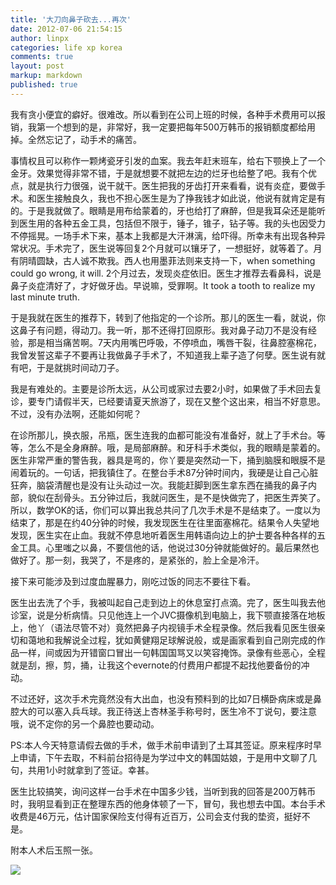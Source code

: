 ```yaml
---
title: '大刀向鼻子砍去...再次'
date: 2012-07-06 21:54:15
author: linpx
categories: life xp korea
comments: true
layout: post
markup: markdown
published: true
---
```

我有贪小便宜的癖好。很难改。所以看到在公司上班的时候，各种手术费用可以报销，我第一个想到的是，非常好，我一定要把每年500万韩币的报销额度都给用掉。全然忘记了，动手术的痛苦。

事情权且可以称作一颗烤瓷牙引发的血案。我去年赶末班车，给右下颚换上了一个金牙。效果觉得非常不错，于是就想要不就把左边的烂牙也给整了吧。我有个优点，就是执行力很强，说干就干。医生把我的牙齿打开来看看，说有炎症，要做手术。和医生接触良久，我也不担心医生是为了挣我钱才如此说，他说有就肯定是有的。于是我就做了。眼睛是用布给蒙着的，牙也给打了麻醉，但是我耳朵还是能听到医生用的各种五金工具，包括但不限于，锤子，锥子，钻子等。我的头也因受力不停摇晃。一场手术下来，基本上我都是大汗淋漓，给吓得。所幸未有出现各种异常状况。手术完了，医生说等回复2个月就可以镶牙了，一想挺好，就等着了。月有阴晴圆缺，古人诚不欺我。西人也用墨菲法则来支持一下，when
something could go wrong, it will.
2个月过去，发现炎症依旧。医生才推荐去看鼻科，说是鼻子炎症清好了，才好做牙齿。早说嘛，受罪啊。It took a tooth to realize
my last minute truth.

于是我就在医生的推荐下，转到了他指定的一个诊所。那儿的医生一看，就说，你这鼻子有问题，得动刀。我一听，那不还得打回原形。我对鼻子动刀不是没有经验，那是相当痛苦啊。7天内用嘴巴呼吸，不停喷血，嘴唇干裂，往鼻腔塞棉花，我曾发誓这辈子不要再让我做鼻子手术了，不知道我上辈子造了何孽。医生说有就有吧，于是就挑时间动刀子。<!--more-->

我是有难处的。主要是诊所太远，从公司或家过去要2小时，如果做了手术回去复诊，要专门请假半天，已经要请夏天旅游了，现在又整个这出来，相当不好意思。不过，没有办法啊，还能如何呢？

在诊所那儿，换衣服，吊瓶，医生连我的血都可能没有准备好，就上了手术台。等等，怎么不是全身麻醉。哦，是局部麻醉。和牙科手术类似，我的眼睛是蒙着的。医生非常严重的警告我，器具是弯的，你丫要是突然动一下，捅到脑膜和眼膜不是闹着玩的。一句话，把我镇住了。在整台手术87分钟时间内，我硬是让自己心脏狂奔，脑袋清醒也是没有让头动过一次。我能赶脚到医生拿东西在捅我的鼻子内部，貌似在刮骨头。五分钟过后，我就问医生，是不是快做完了，把医生弄笑了。所以，数学OK的话，你们可以算出我总共问了几次手术是不是结束了。一度以为结束了，那是在约40分钟的时候，我发现医生在往里面塞棉花。结果令人失望地发现，医生实在止血。我就不停息地听着医生用韩语向边上的护士要各种各样的五金工具。心里嗤之以鼻，不要信他的话，他说过30分钟就能做好的。最后果然也做好了。那一刻，我哭了，不是疼的，是紧张的，脸上全是冷汗。

接下来可能涉及到过度血腥暴力，刚吃过饭的同志不要往下看。

医生出去洗了个手，我被叫起自己走到边上的休息室打点滴。完了，医生叫我去他诊室，说是分析病情。只见他连上一个JVC摄像机到电脑上，我下颚直接落在地板上，他丫（语法尽管不对）竟然把鼻子内视镜手术全程录像。然后我看见医生很亲切和蔼地和我解说全过程，犹如黄健翔足球解说般，或是画家看到自己刚完成的作品一样，间或因为开错窗口冒出一句韩国国骂又以笑容掩饰。录像有些恶心，全程就是刮，擦，剪，捅，让我这个evernote的付费用户都提不起找他要备份的冲动。

不过还好，这次手术完竟然没有大出血，也没有预料到的比如7日横卧病床或是鼻腔大的可以塞入兵乓球。我正待送上杏林圣手称号时，医生冷不丁说句，要注意哦，说不定你的另一个鼻腔也要动动。

PS:本人今天特意请假去做的手术，做手术前申请到了土耳其签证。原来程序时早上申请，下午去取，不料前台招待是为学过中文的韩国姑娘，于是用中文聊了几句，共用1小时就拿到了签证。幸甚。

医生比较搞笑，询问这样一台手术在中国多少钱，当听到我的回答是200万韩币时，我明显看到正在整理东西的他身体顿了一下，冒句，我也想去中国。本台手术收费是46万元，估计国家保险支付得有近百万，公司会支付我的垫资，挺好不是。

附本人术后玉照一张。

![](http://farm9.staticflickr.com/8149/7513808728_f010472483_n.jpg)
